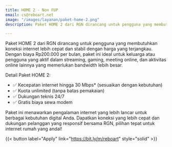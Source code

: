 ```yaml
---
title: HOME 2 - Non FUP
email: cs@reboart.net
image: "/images/layanan/paket-home-2.png"
description: Paket HOME 2 dari RGN dirancang untuk pengguna yang membutuhkan koneksi internet lebih cepat dan stabil dengan harga yang terjangkau.

---
```


Paket HOME 2 dari RGN dirancang untuk pengguna yang membutuhkan koneksi internet lebih cepat dan stabil dengan harga yang terjangkau. Dengan biaya Rp200.000 per bulan, paket ini ideal untuk keluarga atau pengguna yang aktif dalam streaming, gaming, meeting online, dan aktivitas online lainnya yang memerlukan bandwidth lebih besar.

Detail Paket HOME 2:

- ✅ Kecepatan internet hingga 30 Mbps* (sesuaikan dengan kebutuhan)
- ✅ Kuota unlimited (tanpa batas pemakaian)
- ✅ Dukungan teknis 24/7
- ✅ Gratis biaya sewa modem

Paket ini menawarkan pengalaman internet yang lebih lancar untuk berbagai kebutuhan digital Anda. Dapatkan koneksi yang lebih cepat dan dukungan pelanggan yang responsif bersama RGN, pilihan tepat untuk internet rumah yang andal!

{{< button label="Apply" link="https://bit.ly/m/reboart" style="solid" >}}